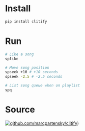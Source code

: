 # Install
```sh
pip install clitify
```

# Run
```sh
# Like a song
splike

# Move song position
spseek +10 # +10 seconds
spseek -2.5 # -2.5 seconds

# List song queue when on playlist
spq
```

# Source
[![github.com/marcpartensky/clitify](https://cdn-icons-png.flaticon.com/512/25/25231.png)](https://github.com/marcpartensky/clitify))
